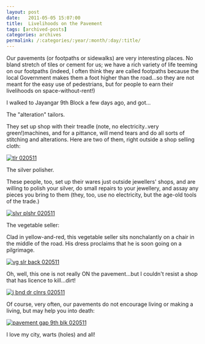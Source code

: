 ```yaml
---
layout: post
date:	2011-05-05 15:07:00
title:  Livelihoods on the Pavement
tags: [archived-posts]
categories: archives
permalink: /:categories/:year/:month/:day/:title/
---
```

Our pavements (or footpaths or sidewalks) are very interesting places. No bland stretch of tiles or cement for us; we have a rich variety of life teeming on our footpaths (indeed, I often think they are called footpaths because the local Government makes them a foot higher than the road...so they are not meant for the easy use of pedestrians, but for people to earn their livelihoods on space-without-rent!)

I walked to Jayangar 9th Block a few days ago, and got...


The "alteration" tailors.

They set up shop with their treadle (note, no electricity..very green!)machines, and for a pittance, will mend tears and do all sorts of stitching and alterations.  Here are two of them, right outside a shop selling cloth:


<a href="http://s1142.photobucket.com/albums/n602/Deepapctrsglr/?action=view&amp;current=DSCF7943.jpg" target="_blank"><img src="http://i1142.photobucket.com/albums/n602/Deepapctrsglr/DSCF7943.jpg" border="0" alt="tlr 020511"></a>

The silver polisher.

These people, too, set up their wares just outside jewellers' shops, and are willing to polish your silver, do small repairs to your jewellery, and assay any pieces you bring to them (they, too, use no electricity, but the age-old tools of the trade.)


<a href="http://s1142.photobucket.com/albums/n602/Deepapctrsglr/?action=view&amp;current=DSCF7944.jpg" target="_blank"><img src="http://i1142.photobucket.com/albums/n602/Deepapctrsglr/DSCF7944.jpg" border="0" alt="slvr plshr 020511"></a>

The vegetable seller:

Clad in yellow-and-red, this vegetable seller sits nonchalantly on a chair in the middle of the road. His dress proclaims that he is soon going on a pilgrimage.


<a href="http://s1142.photobucket.com/albums/n602/Deepapctrsglr/?action=view&amp;current=DSCF7947.jpg" target="_blank"><img src="http://i1142.photobucket.com/albums/n602/Deepapctrsglr/DSCF7947.jpg" border="0" alt="vg slr back 020511"></a>

Oh, well, this one is not really ON the pavement...but I couldn't resist a shop that has licence to kill...dirt!


<a href="http://s1142.photobucket.com/albums/n602/Deepapctrsglr/?action=view&amp;current=DSCF7949.jpg" target="_blank"><img src="http://i1142.photobucket.com/albums/n602/Deepapctrsglr/DSCF7949.jpg" border="0" alt="j bnd dr clnrs 020511"></a>


Of course, very often, our pavements do not encourage living or making a living, but may help you into death:

<a href="http://s1142.photobucket.com/albums/n602/Deepapctrsglr/?action=view&amp;current=DSCF7952.jpg" target="_blank"><img src="http://i1142.photobucket.com/albums/n602/Deepapctrsglr/DSCF7952.jpg" border="0" alt="pavement gap 9th blk 020511"></a>

I love my city, warts (holes) and all!
